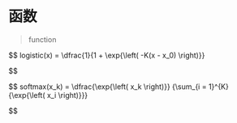 # 函数
> function



$$
logistic(x) = \dfrac{1}{1 + \exp{\left( -K(x - x_0) \right)}}

$$


$$
softmax(x_k) = \dfrac{\exp{\left( x_k \right)}}
    {\sum_{i = 1}^{K}{\exp{\left( x_i \right)}}}

$$